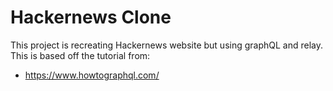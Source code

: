 # Hackernews Clone

This project is recreating Hackernews website but using graphQL and relay.  This is based off the tutorial from:
* https://www.howtographql.com/
